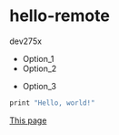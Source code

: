# hello-remote
dev275x

* Option_1
* Option_2
- Option_3

```c
print "Hello, world!"
```

[This page](https://github.com/andrewha/hello-remote/blob/master/README.md)
